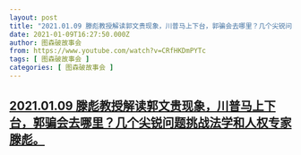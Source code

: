 ```yaml
---
layout: post
title: "2021.01.09 滕彪教授解读郭文贵现象，川普马上下台，郭骗会去哪里？几个尖锐问题挑战法学和人权专家滕彪。"
date: 2021-01-09T16:27:50.000Z
author: 图森破故事会
from: https://www.youtube.com/watch?v=CRfHKDmPYTc
tags: [ 图森破故事会 ]
categories: [ 图森破故事会 ]
---
```

<!--1610209670000-->
[2021.01.09 滕彪教授解读郭文贵现象，川普马上下台，郭骗会去哪里？几个尖锐问题挑战法学和人权专家滕彪。](https://www.youtube.com/watch?v=CRfHKDmPYTc)
------

<div>

</div>
